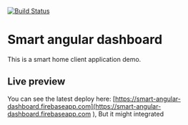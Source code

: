 [![Build Status](https://travis-ci.org/smart-dashboard/angular-dashboard.svg?branch=master)](https://travis-ci.org/smart-dashboard/angular-dashboard)

# Smart angular dashboard
This is a smart home client application demo.

## Live preview

You can see the latest deploy here: [https://smart-angular-dashboard.firebaseapp.com](https://smart-angular-dashboard.firebaseapp.com
), But it might integrated 